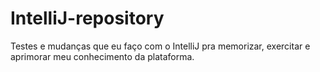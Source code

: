 # IntelliJ-repository
Testes e mudanças que eu faço com o IntelliJ pra memorizar, exercitar e aprimorar meu conhecimento da plataforma.
